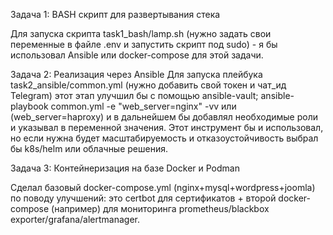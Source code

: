 Задача 1: BASH скрипт для развертывания стека

Для запуска скрипта task1_bash/lamp.sh (нужно задать свои переменные в файле .env и запустить скрипт под sudo) - я бы использовал Ansible или docker-compose для этой задачи.

Задача 2: Реализация через Ansible
Для запуска плейбука task2_ansible/common.yml (нужно добавить свой токен и чат_ид Telegram) этот этап улучшил бы с помощью ansible-vault;
ansible-playbook common.yml -e "web_server=nginx" -vv или (web_server=haproxy) и в дальнейшем бы добавлял необходимые роли и указывал в переменной значения.
Этот инструмент бы и использовал, но если нужна будет масштабируемость и отказоустойчивость выбрал бы k8s/helm или облачные решения.

Задача 3: Контейнеризация на базе Docker и Podman

Сделал базовый docker-compose.yml (nginx+mysql+wordpress+joomla) по поводу улучшений: это certbot для сертификатов + второй docker-compose (например) для мониторинга prometheus/blackbox exporter/grafana/alertmanager.
